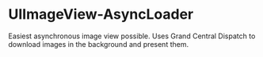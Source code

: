 UIImageView-AsyncLoader
=======================

Easiest asynchronous image view possible.  Uses Grand Central Dispatch to download images in the background and present them.